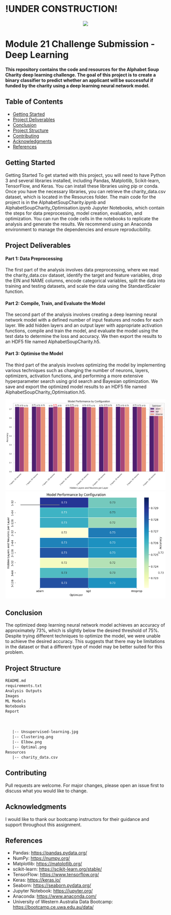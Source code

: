 # !UNDER CONSTRUCTION!

<p align="center">
<img src="/Images/Unsupervised-Learning.png" align="Center">
</p>

# Module 21 Challenge Submission - Deep Learning

#### This repository contains the code and resources for the Alphabet Soup Charity deep learning challenge. The goal of this project is to create a binary classifier to predict whether an applicant will be successful if funded by the charity using a deep learning neural network model.


## Table of Contents
- [Getting Started](#getting-started)
- [Project Deliverables](#project-deliverables)
- [Conclusion](#conclusion)
- [Project Structure](#project-structure)
- [Contributing](#contributing)
- [Acknowledgments](#acknowledgments)
- [References](#references)

## Getting Started

Getting Started
To get started with this project, you will need to have Python 3 and several libraries installed, including Pandas, Matplotlib, Scikit-learn, TensorFlow, and Keras. You can install these libraries using pip or conda. Once you have the necessary libraries, you can retrieve the charity_data.csv dataset, which is located in the Resources folder. The main code for the project is in the AlphabetSoupCharity.ipynb and AlphabetSoupCharity_Optimisation.ipynb Jupyter Notebooks, which contain the steps for data preprocessing, model creation, evaluation, and optimization. You can run the code cells in the notebooks to replicate the analysis and generate the results. We recommend using an Anaconda environment to manage the dependencies and ensure reproducibility.

## Project Deliverables

#### Part 1: Data Preprocessing
The first part of the analysis involves data preprocessing, where we read the charity_data.csv dataset, identify the target and feature variables, drop the EIN and NAME columns, encode categorical variables, split the data into training and testing datasets, and scale the data using the StandardScaler function.

#### Part 2: Compile, Train, and Evaluate the Model
The second part of the analysis involves creating a deep learning neural network model with a defined number of input features and nodes for each layer. We add hidden layers and an output layer with appropriate activation functions, compile and train the model, and evaluate the model using the test data to determine the loss and accuracy. We then export the results to an HDF5 file named AlphabetSoupCharity.h5.

#### Part 3: Optimise the Model
The third part of the analysis involves optimizing the model by implementing various techniques such as changing the number of neurons, layers, optimizers, activation functions, and performing a more extensive hyperparameter search using grid search and Bayesian optimization. We save and export the optimized model results to an HDF5 file named AlphabetSoupCharity_Optimisation.h5.

<img src="/Images/Barplot.png">

<img src="/Images/Heatmap.png">

## Conclusion
The optimized deep learning neural network model achieves an accuracy of approximately 73%, which is slightly below the desired threshold of 75%. Despite trying different techniques to optimize the model, we were unable to achieve the desired accuracy. This suggests that there may be limitations in the dataset or that a different type of model may be better suited for this problem.

## Project Structure

```
README.md
requirements.txt
Analysis Outputs
Images
ML Models
Notebooks
Report



   |-- Unsupervised-learning.jpg
   |-- Clustering.png
   |-- Elbow.png
   |-- Optimal.png
Resources
   |-- charity_data.csv

```
## Contributing

Pull requests are welcome. For major changes, please open an issue first to discuss what you would like to change.

## Acknowledgments
I would like to thank our bootcamp instructors for their guidance and support throughout this assignment.

## References
- Pandas: https://pandas.pydata.org/
- NumPy: https://numpy.org/
- Matplotlib: https://matplotlib.org/
- scikit-learn: https://scikit-learn.org/stable/
- TensorFlow: https://www.tensorflow.org/
- Keras: https://keras.io/
- Seaborn: https://seaborn.pydata.org/
- Jupyter Notebook: https://jupyter.org/
- Anaconda: https://www.anaconda.com/
-	University of Western Australia Data Bootcamp: https://bootcamp.ce.uwa.edu.au/data/
